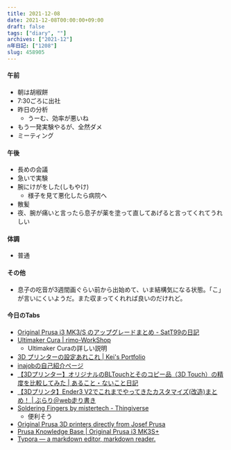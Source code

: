 ```yaml
---
title: 2021-12-08
date: 2021-12-08T00:00:00+09:00
draft: false
tags: ["diary", ""]
archives: ["2021-12"]
n年日記: ["1208"]
slug: 458905
---
```

#### 午前
- 朝は胡椒餅
- 7:30ごろに出社
- 昨日の分析
  - うーむ、効率が悪いね
- もう一発実験やるが、全然ダメ
- ミーティング
#### 午後
- 長めの会議
- 急いで実験
- 腕にけがをした(しもやけ)
  - 様子を見て悪化したら病院へ
- 散髪
- 夜、腕が痛いと言ったら息子が薬を塗って直してあげると言ってくれてうれしい
#### 体調
- 普通
#### その他
- 息子の吃音が3週間画ぐらい前から出始めて、いま結構気になる状態。「こ」が言いにくいようだ。また収まってくれれば良いのだけれど。
#### 今日のTabs
- [Original Prusa i3 MK3/S のアップグレードまとめ - SatT99の日記](https://satt99.hatenablog.com/entry/2020/01/13/124955)
- [Ultimaker Cura | rimo-WorkShop](https://rimo-ws.com/tag/ultimaker-cura/)
  - Ultimaker Curaの詳しい説明
- [3D プリンターの設定あれこれ | Kei's Portfolio](https://aficionerds.com/blog/20190430_3dprinter_setting/)
- [inajobの自己紹介ページ](https://inajob.github.io/intro/)
- [【3Dプリンター】オリジナルのBLTouchとそのコピー品（3D Touch）の精度を比較してみた | あること・ないこと日記](https://terutakke.com/2019/09/accuracy-comparison-between-bltouch-and-3dtouch/)
- [【3Dプリンタ】Ender3 V2でこれまでやってきたカスタマイズ(改造)まとめ！ | ぶらり＠web走り書き](https://burariweb.info/gadget/3d-printer/ender3v2-customize-summary.html)
- [Soldering Fingers by mistertech - Thingiverse](https://www.thingiverse.com/thing:1725308)
  - 便利そう
- [Original Prusa 3D printers directly from Josef Prusa](https://www.prusa3d.com/)
- [Prusa Knowledge Base | Original Prusa i3 MK3S+](https://help.prusa3d.com/en/tag/mk3s-2/)
- [Typora — a markdown editor, markdown reader.](https://typora.io/)